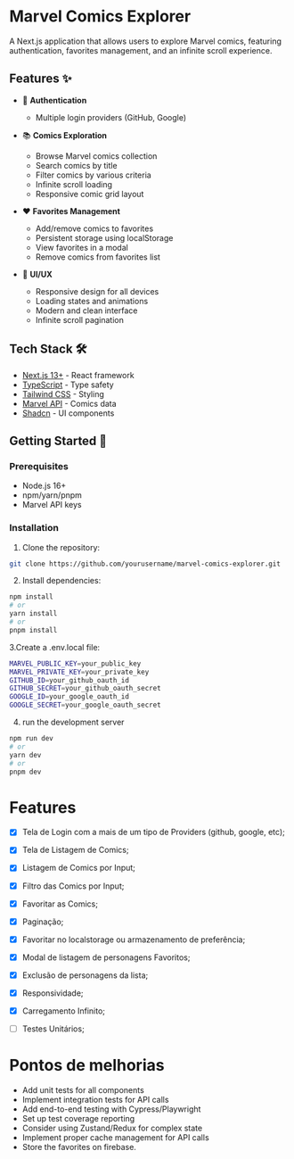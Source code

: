 # Marvel Comics Explorer

A Next.js application that allows users to explore Marvel comics, featuring authentication, favorites management, and an infinite scroll experience.

## Features ✨

- 🔐 **Authentication**
  - Multiple login providers (GitHub, Google)
  
- 📚 **Comics Exploration**
  - Browse Marvel comics collection
  - Search comics by title
  - Filter comics by various criteria
  - Infinite scroll loading
  - Responsive comic grid layout

- ❤️ **Favorites Management**
  - Add/remove comics to favorites
  - Persistent storage using localStorage
  - View favorites in a modal
  - Remove comics from favorites list

- 🎨 **UI/UX**
  - Responsive design for all devices
  - Loading states and animations
  - Modern and clean interface
  - Infinite scroll pagination

## Tech Stack 🛠

- [Next.js 13+](https://nextjs.org/) - React framework
- [TypeScript](https://www.typescriptlang.org/) - Type safety
- [Tailwind CSS](https://tailwindcss.com/) - Styling
- [Marvel API](https://developer.marvel.com/) - Comics data
- [Shadcn](https://ui.shadcn.com/) - UI components

## Getting Started 🚀

### Prerequisites

- Node.js 16+
- npm/yarn/pnpm
- Marvel API keys

### Installation

1. Clone the repository:
```bash
git clone https://github.com/yourusername/marvel-comics-explorer.git
```

2. Install dependencies:

```bash
npm install
# or
yarn install
# or
pnpm install
```

3.Create a .env.local file:
```bash
MARVEL_PUBLIC_KEY=your_public_key
MARVEL_PRIVATE_KEY=your_private_key
GITHUB_ID=your_github_oauth_id
GITHUB_SECRET=your_github_oauth_secret
GOOGLE_ID=your_google_oauth_id
GOOGLE_SECRET=your_google_oauth_secret
```

4. run the development server
```bash
npm run dev
# or
yarn dev
# or
pnpm dev
```

# Features
- [x] Tela de Login com a mais de um tipo de Providers (github, google, etc);
- [x] Tela de Listagem de Comics;
- [x] Listagem de Comics por Input;
- [x] Filtro das Comics por Input;
- [x] Favoritar as Comics;
- [x] Paginação;
- [x] Favoritar no localstorage ou armazenamento de preferência;
- [x] Modal de listagem de personagens Favoritos;
- [x] Exclusão de personagens da lista;
- [x] Responsividade;
- [x] Carregamento Infinito;
- [ ] Testes Unitários;


# Pontos de melhorias
- Add unit tests for all components
- Implement integration tests for API calls
- Add end-to-end testing with Cypress/Playwright
- Set up test coverage reporting
- Consider using Zustand/Redux for complex state
- Implement proper cache management for API calls
- Store the favorites on firebase.